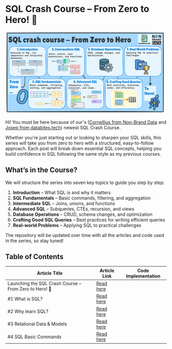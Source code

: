 # SQL Crash Course – From Zero to Hero! 🚀

![SQL Crash Course](image/sql_crash_course.jpg)

Hi! You must be here because of our's ([Cornellius from Non-Brand Data](https://www.nb-data.com/) and [Josep from databites.tech](https://www.databites.tech/)) newest SQL Crash Course.

Whether you're just starting out or looking to sharpen your SQL skills, this series will take you from zero to hero with a structured, easy-to-follow approach. Each post will break down essential SQL concepts, helping you build confidence in SQL following the same style as my previous courses.

## What’s in the Course?

We will structure the series into seven key topics to guide you step by step:

1. **Introduction** – What SQL is and why it matters
2. **SQL Fundamentals** – Basic commands, filtering, and aggregation
3. **Intermediate SQL** – Joins, unions, and functions
4. **Advanced SQL** – Subqueries, CTEs, recursion, and views
5. **Database Operations** – CRUD, schema changes, and optimization
6. **Crafting Good SQL Queries** – Best practices for writing efficient queries
7. **Real-world Problems** – Applying SQL to practical challenges

The repository will be updated over time with all the articles and code used in the series, so stay tuned!

## Table of Contents
| Article Title | Article Link | Code Implementation |
|---------------|--------------|---------------------|
| Launching the SQL Crash Course – From Zero to Hero! 🚀 | [Read here](https://www.databites.tech/p/launching-the-sql-crash-course-from) | |
| #1 What is SQL? | [Read here](https://www.nb-data.com/p/2-what-is-sql) | |
| #2 Why learn SQL? | [Read here](https://www.databites.tech/p/2-why-learn-sql) | |
| #3 Relational Data & Models | [Read here](https://www.databites.tech/p/3-relational-data-and-models) | |
| #4 SQL Basic Commands| [Read here](https://www.nb-data.com/p/4-sql-basic-commands) | |
